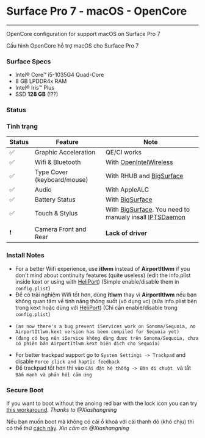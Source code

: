 # Surface Pro 7 - macOS - OpenCore
---
OpenCore configuration for support macOS on Surface Pro 7

Cấu hình OpenCore hỗ trợ macOS cho Surface Pro 7


### Surface Specs
- Intel® Core™ i5-1035G4 Quad-Core
- 8 GB LPDDR4x RAM
- Intel® Iris™ Plus
- SSD **128 GB** (!??)


### Status
### Tình trạng
|  Status             |         Feature                 |            Note                      |
|---------------------|---------------------------------|--------------------------------------|
|  :white_check_mark: |  Graphic Acceleration          |  QE/CI works |
|  :white_check_mark: |  Wifi & Bluetooth              |  With [OpenIntelWireless](https://github.com/OpenIntelWireless/itlwm) |
|  :white_check_mark: |  Type Cover  (keyboard/mouse)  |  With RHUB and [BigSurface](https://github.com/Xiashangning/BigSurface)|                             
|  :white_check_mark: |  Audio                         |  With AppleALC   |
|  :white_check_mark: |  Battery Status          |  With [BigSurface](https://github.com/Xiashangning/BigSurface)                 | 
|  :white_check_mark: |  Touch & Stylus          |  With [BigSurface](https://github.com/Xiashangning/BigSurface). You need to manualy insall [IPTSDaemon](https://github.com/Xiashangning/IPTSDaemon)                | 
|                     |                                |                   |
|  :heavy_exclamation_mark: |  Camera Front and Rear        |  **Lack of driver**           | 


### Install Notes
- For a better Wifi experience, use **itlwm** instead of **AirportItlwm** if you don't mind about continuity features (quite useless) (edit the info.plist inside kext or using with [HeliPort](https://github.com/OpenIntelWireless/HeliPort)) (Simple enable/disable them in `config.plist`)
- Để có trải nghiệm Wifi tốt hơn, dùng **itlwm** thay vì **AirportItlwm** nếu bạn không quan tâm về tính năng thông suốt (vô dụng vc) (sửa info.plist bên trong kext hoặc dùng với [HeliPort](https://github.com/OpenIntelWireless/HeliPort)) (Chỉ cần enable/disable trong `config.plist`)

* `(as now there's a bug prevent iServices work on Sonoma/Sequoia, no AirportItlwm.kext version has been compiled for Sequoia yet)`
* `(đang có bug nên iService không dùng được trên Sonoma/Sequoia, chưa có phiên bản AirportItlwm.kext biên dịch cho Sequoia)`


- For better trackpad support go to `System Settings -> Trackpad` and disable `Force click and haptic feedback`
- Để trackpad tốt hơn thì vào `Cài đặt hệ thống -> Bàn di chuột ` và tắt `Bấm mạnh và phản hồi cảm ứng`

### Secure Boot
If you want to boot without the anoing red bar with the lock icon you can try [this workaround](https://github.com/badstorm/surface-pro-7-opencore/blob/master/SecureBoot.With.Grub.md). *Thanks to @Xiashangning* 

Nếu bạn muốn boot mà không có cái ổ khoá với cái thanh đỏ (khó chịu) thì có thể thử [cách này](https://github.com/badstorm/surface-pro-7-opencore/blob/master/SecureBoot.With.Grub.md). *Xin cảm ơn @Xiashangning* 

